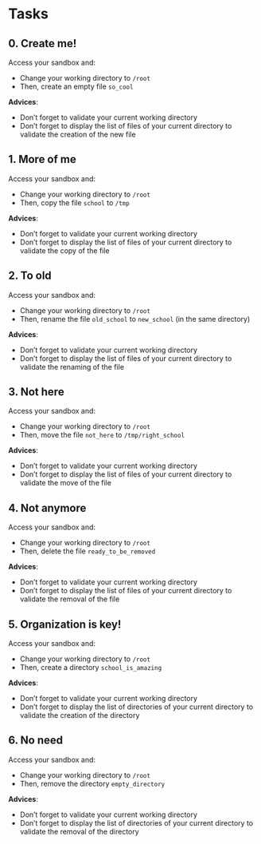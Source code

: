 # Tasks
## 0. Create me!
Access your sandbox and:
- Change your working directory to `/root`
- Then, create an empty file `so_cool`

**Advices**:
- Don’t forget to validate your current working directory
- Don’t forget to display the list of files of your current directory to validate the creation of the new file


## 1. More of me
Access your sandbox and:
- Change your working directory to `/root`
- Then, copy the file `school` to `/tmp`

**Advices**:
- Don’t forget to validate your current working directory
- Don’t forget to display the list of files of your current directory to validate the copy of the file


## 2. To old
Access your sandbox and:
- Change your working directory to `/root`
- Then, rename the file `old_school` to `new_school` (in the same directory)

**Advices**:
- Don’t forget to validate your current working directory
- Don’t forget to display the list of files of your current directory to validate the renaming of the file


## 3. Not here
Access your sandbox and:
- Change your working directory to `/root`
- Then, move the file `not_here` to `/tmp/right_school`

**Advices**:
- Don’t forget to validate your current working directory
- Don’t forget to display the list of files of your current directory to validate the move of the file


## 4. Not anymore
Access your sandbox and:
- Change your working directory to `/root`
- Then, delete the file `ready_to_be_removed`

**Advices**:
- Don’t forget to validate your current working directory
- Don’t forget to display the list of files of your current directory to validate the removal of the file


## 5. Organization is key!
Access your sandbox and:
- Change your working directory to `/root`
- Then, create a directory `school_is_amazing`

**Advices**:
- Don’t forget to validate your current working directory
- Don’t forget to display the list of directories of your current directory to validate the creation of the directory


## 6. No need
Access your sandbox and:
- Change your working directory to `/root`
- Then, remove the directory `empty_directory`

**Advices**:
- Don’t forget to validate your current working directory
- Don’t forget to display the list of directories of your current directory to validate the removal of the directory